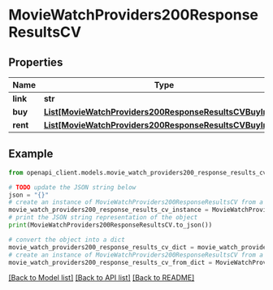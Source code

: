 # MovieWatchProviders200ResponseResultsCV


## Properties

Name | Type | Description | Notes
------------ | ------------- | ------------- | -------------
**link** | **str** |  | [optional] 
**buy** | [**List[MovieWatchProviders200ResponseResultsCVBuyInner]**](MovieWatchProviders200ResponseResultsCVBuyInner.md) |  | [optional] 
**rent** | [**List[MovieWatchProviders200ResponseResultsCVBuyInner]**](MovieWatchProviders200ResponseResultsCVBuyInner.md) |  | [optional] 

## Example

```python
from openapi_client.models.movie_watch_providers200_response_results_cv import MovieWatchProviders200ResponseResultsCV

# TODO update the JSON string below
json = "{}"
# create an instance of MovieWatchProviders200ResponseResultsCV from a JSON string
movie_watch_providers200_response_results_cv_instance = MovieWatchProviders200ResponseResultsCV.from_json(json)
# print the JSON string representation of the object
print(MovieWatchProviders200ResponseResultsCV.to_json())

# convert the object into a dict
movie_watch_providers200_response_results_cv_dict = movie_watch_providers200_response_results_cv_instance.to_dict()
# create an instance of MovieWatchProviders200ResponseResultsCV from a dict
movie_watch_providers200_response_results_cv_from_dict = MovieWatchProviders200ResponseResultsCV.from_dict(movie_watch_providers200_response_results_cv_dict)
```
[[Back to Model list]](../README.md#documentation-for-models) [[Back to API list]](../README.md#documentation-for-api-endpoints) [[Back to README]](../README.md)


